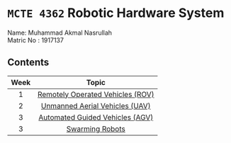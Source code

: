 # `MCTE 4362` Robotic Hardware System

Name: Muhammad Akmal Nasrullah\
Matric No : 1917137

## Contents

| Week |                      Topic                       |
| :--: | :----------------------------------------------: |
|  1   | [Remotely Operated Vehicles (ROV)](Week1/ROV_1917137.pdf) |
|  2   | [Unmanned Aerial Vehicles (UAV)](Week2/UAV_1917137.pdf) |
|  3   | [Automated Guided Vehicles (AGV)](Week3/AGV&AMR_1917137.pdf) |
|  3   | [Swarming Robots](Week4/SwarmingRobot_1917137.pdf) |
